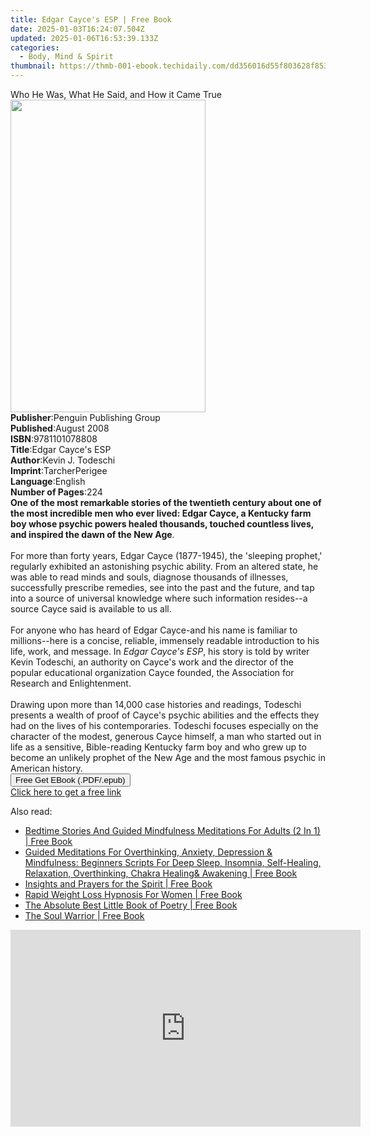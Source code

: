 ```yaml
---
title: Edgar Cayce's ESP | Free Book
date: 2025-01-03T16:24:07.504Z
updated: 2025-01-06T16:53:39.133Z
categories:
  - Body, Mind & Spirit
thumbnail: https://thmb-001-ebook.techidaily.com/dd356016d55f803628f85375bec646fce32d37c8399fee68ccec3a730ab35ffe.jpg
---
```

<main id="book-container">
  <div class="flex flex-col">
    <div class="book-brief flex-1 py-6 px-4 sm:p-6 md:py-10 md:px-8">
      <!-- brief-->
      <div class="book-brief-main">
        Who He Was, What He Said, and How it Came True
      </div>
    </div>
    <div
      class="book-meta-info flex-1 grid gap-4 col-start-1 col-end-3 row-start-1 sm:mb-6 sm:grid-cols-4 lg:gap-6 lg:col-start-2 lg:row-end-6 lg:row-span-6 lg:mb-0"
    >
      <div
        class="book-meta-info-left place-content-center mt-4 p-4 text-sm leading-6 col-start-2 col-span-2 dark:text-slate-400"
      >
        <img
          class="w-full h-500 object-cover rounded-lg sm:h-255 sm:col-span-2 lg:col-span-full"
          src="https://img-001-ebook.techidaily.com/acd5644148e606886db8ccdb5a7371ede39efd63b8ccbef3a8e3f3427e9d04d2.jpg"
          alt=""
          width="312"
          height="500"
        />
      </div>
      <div
        class="book-meta-info-right mt-2 col-start-1 row-start-2 col-span-3 self-center"
      >
        <!-- meta data  -->
        <div class="flex flex-col px-4 md:px-8">
          <div class="flex-1">
            <strong>Publisher</strong>:<span class="px-2"
              >Penguin Publishing Group</span
            >
          </div>
          <div class="flex-1">
            <strong>Published</strong>:<span class="px-2">August 2008</span>
          </div>
          <div class="flex-1">
            <strong>ISBN</strong>:<span class="px-2">9781101078808</span>
          </div>
          <div class="flex-1">
            <strong>Title</strong>:<span class="px-2"
              >Edgar Cayce&#39;s ESP</span
            >
          </div>
          <div class="flex-1">
            <strong>Author</strong>:<span class="px-2">Kevin J. Todeschi</span>
          </div>
          <div class="flex-1">
            <strong>Imprint</strong>:<span class="px-2">TarcherPerigee</span>
          </div>
          <div class="flex-1">
            <strong>Language</strong>:<span class="px-2">English</span>
          </div>
          <div class="flex-1">
            <strong>Number of Pages</strong>:<span class="px-2">224</span>
          </div>
        </div>
      </div>
    </div>
    <div class="book-description flex-1 py-6 px-4 sm:p-6 md:py-10 md:px-8">
      <div class="book-description-main">
        <div accordion-content="" id="description">
          <b
            >One of the most remarkable stories of the twentieth century about
            one of the most incredible men who ever lived: Edgar Cayce, a
            Kentucky farm boy whose psychic powers healed thousands, touched
            countless lives, and inspired the dawn of the New Age</b
          >.<br /><br />For more than forty years, Edgar Cayce (1877-1945), the
          'sleeping prophet,' regularly exhibited an astonishing psychic
          ability. From an altered state, he was able to read minds and souls,
          diagnose thousands of illnesses, successfully prescribe remedies, see
          into the past and the future, and tap into a source of universal
          knowledge where such information resides--a source Cayce said is
          available to us all.<br /><br />For anyone who has heard of Edgar
          Cayce-and his name is familiar to millions--here is a concise,
          reliable, immensely readable introduction to his life, work, and
          message. In <i>Edgar Cayce's ESP</i>, his story is told by writer
          Kevin Todeschi, an authority on Cayce's work and the director of the
          popular educational organization Cayce founded, the Association for
          Research and Enlightenment.<br /><br />Drawing upon more than 14,000
          case histories and readings, Todeschi presents a wealth of proof of
          Cayce's psychic abilities and the effects they had on the lives of his
          contemporaries. Todeschi focuses especially on the character of the
          modest, generous Cayce himself, a man who started out in life as a
          sensitive, Bible-reading Kentucky farm boy and who grew up to become
          an unlikely prophet of the New Age and the most famous psychic in
          American history.
        </div>
        <div class="accordion-fader"></div>
      </div>
    </div>
    <div class="book-excerpts flex-1 py-6 px-4 sm:p-6 md:py-10 md:px-8"></div>
    <div
      class="book-about-author flex-1 py-6 px-4 sm:p-6 md:py-10 md:px-8"
    ></div>
    <div class="book-free-get flex-1 py-6 px-4 sm:p-6 md:py-10 md:px-8">
      <button
        id="btn-free-get"
        class="bg-blue-500 hover:bg-blue-700 text-white font-bold py-2 px-4 rounded"
      >
        Free Get EBook (.PDF/.epub)
      </button>
      <div id="countdown-display" class="px-2 text-lg mt-2"></div>
      <a
        id="free-link"
        class="hidden bg-blue-500 hover:bg-blue-700 text-white font-bold py-2 px-4 rounded"
        href="https://www.ebooks.com/en-us/book/352793/edgar-cayce-s-esp/kevin-j-todeschi/"
        target="_blank"
        >Click here to get a free link</a
      >
    </div>
    <script>
      let countdownTime = 0;
      let countdownInterval = null;
      document
        .getElementById('btn-free-get')
        .addEventListener('click', startCountdown);
      function startCountdown() {
        countdownTime = new Date().getTime() + 60000 * 3;
        countdownInterval = setInterval(updateCountdown, 1000);
        document.getElementById('btn-free-get').disabled = true;
        document
          .getElementById('btn-free-get')
          .classList.add('bg-gray-500', 'cursor-not-allowed');
      }
      function updateCountdown() {
        let currentTime = new Date().getTime();
        let timeLeft = countdownTime - currentTime;
        let secondsLeft = Math.floor(timeLeft / 1000);
        document.getElementById('countdown-display').innerHTML =
          `Remaining time: ${secondsLeft} seconds.`;
        if (secondsLeft <= 0) {
          clearInterval(countdownInterval);
          document.getElementById('btn-free-get').classList.add('hidden');
          document.getElementById('free-link').classList.remove('hidden');
          document.getElementById('countdown-display').innerHTML = '';
        }
      }
    </script>
  </div>
</main>

<ins class="adsbygoogle"
      style="display:block"
      data-ad-client="ca-pub-7571918770474297"
      data-ad-slot="8358498916"
      data-ad-format="auto"
      data-full-width-responsive="true"></ins>
    

<span class="atpl-alsoreadstyle">Also read:</span>
<div><ul>
<li><a href="https://novels-ebooks.techidaily.com/210275267-9781989838419-bedtime-stories-and-guided-mindfulness-meditations-for-adults-2-in-1/"><u>Bedtime Stories And Guided Mindfulness Meditations For Adults (2 In 1) | Free Book</u></a></li>
<li><a href="https://novels-ebooks.techidaily.com/210275269-9781989838440-guided-meditations-for-overthinking-anxiety-depression-mindfulness-beginners-scripts-for-deep-sleep-insomnia-self-healing-relaxation-overthinking-chakra-healing/"><u>Guided Meditations For Overthinking, Anxiety, Depression & Mindfulness: Beginners Scripts For Deep Sleep, Insomnia, Self-Healing, Relaxation, Overthinking, Chakra Healing& Awakening | Free Book</u></a></li>
<li><a href="https://novels-ebooks.techidaily.com/210275626-9781098048105-insights-and-prayers-for-the-spirit/"><u>Insights and Prayers for the Spirit | Free Book</u></a></li>
<li><a href="https://novels-ebooks.techidaily.com/210275268-9781989838372-rapid-weight-loss-hypnosis-for-women/"><u>Rapid Weight Loss Hypnosis For Women | Free Book</u></a></li>
<li><a href="https://novels-ebooks.techidaily.com/210275640-9781098048921-the-absolute-best-little-book-of-poetry/"><u>The Absolute Best Little Book of Poetry | Free Book</u></a></li>
<li><a href="https://novels-ebooks.techidaily.com/210275982-9781922456564-the-soul-warrior/"><u>The Soul Warrior | Free Book</u></a></li>
</ul></div>

<!-- affiliate ads begin -->
<iframe width="560" height="315" src="https://www.youtube.com/embed/MmTJlcwgyrQ?si=x3hba82M0tT57fj7" title="YouTube video player" frameborder="0" allow="accelerometer; autoplay; clipboard-write; encrypted-media; gyroscope; picture-in-picture; web-share" referrerpolicy="strict-origin-when-cross-origin" allowfullscreen></iframe>
<!-- affiliate ads end -->

